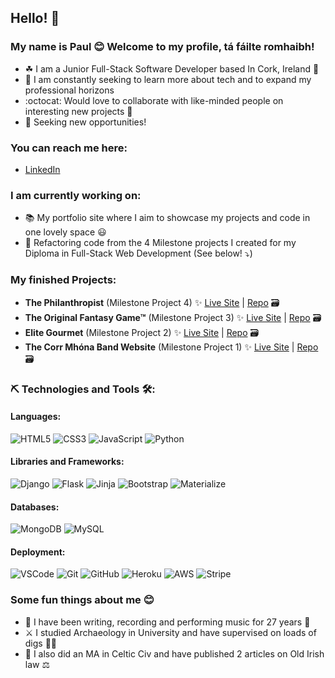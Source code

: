 ## Hello! 👋  

### My name is Paul 😊 Welcome to my profile, tá fáilte romhaibh!  

- ☘ I am a Junior Full-Stack Software Developer based In Cork, Ireland 💾  
- 🌅 I am constantly seeking to learn more about tech and to expand my professional horizons  
- :octocat: Would love to collaborate with like-minded people on interesting new projects 🤝  
- 👀 Seeking new opportunities!  

### You can reach me here:  
<!-- Add LinkedIn Icon  -->
- [LinkedIn](https://www.linkedin.com/in/paul-quinn-9b91b5162/)

### I am currently working on:
- 📚 My portfolio site where I aim to showcase my projects and code in one lovely space 😃  
- 🧱 Refactoring code from the 4 Milestone projects I created for my Diploma in Full-Stack Web Development (See below! ⤵)

### My finished Projects:
- **The Philanthropist** (Milestone Project 4) ✨ [Live Site](https://pq-the-philanthropist.herokuapp.com/) | [Repo](https://github.com/an-slua-sidhe/The-Philanthropist) 🗃   
- **The Original Fantasy Game&trade;** (Milestone Project 3) ✨ [Live Site](https://pq-original-fantasy-game.herokuapp.com/main_page) | [Repo](https://github.com/an-slua-sidhe/Original-Fantasy-Game) 🗃   
- **Elite Gourmet** (Milestone Project 2) ✨ [Live Site](https://an-slua-sidhe.github.io/Elite-Gourmet/) | [Repo](https://an-slua-sidhe.github.io/Elite-Gourmet/) 🗃   
- **The Corr Mhóna Band Website** (Milestone Project 1) ✨ [Live Site](https://an-slua-sidhe.github.io/Corr-Mhona-Band-Website/) | [Repo](https://github.com/an-slua-sidhe/Corr-Mhona-Band-Website) 🗃  

### ⛏️ Technologies and Tools 🛠️:
#### Languages:  
![HTML5](https://img.shields.io/badge/-HTML5-red?logo=html5&logoColor=white&style=for-the-badge)
![CSS3](https://img.shields.io/badge/CCS3-blue?logo=css3&logoColor=ffffff&style=for-the-badge)
![JavaScript](https://img.shields.io/badge/JAVASCRIPT-000000?logo=javascript&logoColor=ffd648&style=for-the-badge)
![Python](https://img.shields.io/badge/PYTHON-ffd648?logo=python&logoColor=426a8c&style=for-the-badge)  

#### Libraries and Frameworks:  
![Django](https://img.shields.io/badge/Django-103e2e?logo=django&logoColor=ffffff&style=for-the-badge)
![Flask](https://img.shields.io/badge/Flask-000000?logo=flask&logoColor=white&style=for-the-badge)
![Jinja](https://img.shields.io/badge/Jinja-000000?logo=jinja&logoColor=b41717&style=for-the-badge)
![Bootstrap](https://img.shields.io/badge/Bootstrap-543b7c?logo=bootstrap&logoColor=ffffff&style=for-the-badge)
![Materialize](https://img.shields.io/badge/Materialize-ed717b?logo=materialize&logoColor=000000&style=for-the-badge)

#### Databases:  
![MongoDB](https://img.shields.io/badge/MongoDB-5e3e37?logo=mongodb&logoColor=43b150&style=for-the-badge)
![MySQL](https://img.shields.io/badge/MySQL-2098b8?logo=mysql&logoColor=fdc068&style=for-the-badge)  

#### Deployment:
![VSCode](https://img.shields.io/badge/VSCode-000000?logo=visual-studio-code&logoColor=0072b8&style=for-the-badge)
![Git](https://img.shields.io/badge/GIT-f05133?logo=git&logoColor=ffffff&style=for-the-badge)
![GitHub](https://img.shields.io/badge/GitHub-000000?logo=github&logoColor=ffffff&style=for-the-badge)
![Heroku](https://img.shields.io/badge/Heroku-7d56bd?logo=heroku&logoColor=ffffff&style=for-the-badge)
![AWS](https://img.shields.io/badge/Amazon%20AWS-232f3e?logo=amazon%20AWS&logoColor=ec9423&style=for-the-badge)
![Stripe](https://img.shields.io/badge/Stripe-6772e5?logo=stripe&logoColor=ffffff&style=for-the-badge)

<!-- ### Github Status and/or Github Stats -->

### Some fun things about me 😊  
- 🎸 I have been writing, recording and performing music for 27 years 🎤  
- ⚔️ I studied Archaeology in University and have supervised on loads of digs 👁⃤  
- 📜 I also did an MA in Celtic Civ and have published 2 articles on Old Irish law ⚖️
